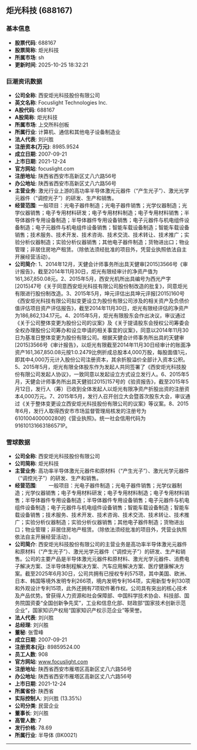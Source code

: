 ## 炬光科技 (688167)

### 基本信息

- **股票代码**: 688167
- **股票简称**: 炬光科技
- **所属市场**: sh
- **更新时间**: 2025-10-25 18:32:21

### 巨潮资讯数据

- **公司全称**: 西安炬光科技股份有限公司
- **英文名称**: Focuslight Technologies Inc.
- **A股代码**: 688167
- **A股简称**: 炬光科技
- **所属市场**: 上交所科创板
- **所属行业**: 计算机、通信和其他电子设备制造业
- **法人代表**: 刘兴胜
- **注册资本(万元)**: 8985.9524
- **成立日期**: 2007-09-21
- **上市日期**: 2021-12-24
- **官方网站**: focuslight.com
- **注册地址**: 陕西省西安市高新区丈八六路56号
- **办公地址**: 陕西省西安市高新区丈八六路56号
- **主营业务**: 激光行业上游的高功率半导体激光元器件（“产生光子”）、激光光学元器件（“调控光子”）的研发、生产和销售。
- **经营范围**: 一般项目：光电子器件制造；光电子器件销售；光学仪器制造；光学仪器销售；电子专用材料研发；电子专用材料制造；电子专用材料销售；半导体器件专用设备制造；半导体器件专用设备销售；电子元器件与机电组件设备制造；电子元器件与机电组件设备销售；智能车载设备制造；智能车载设备销售；技术服务、技术开发、技术咨询、技术交流、技术转让、技术推广；实验分析仪器制造；实验分析仪器销售；其他电子器件制造；货物进出口；物业管理；非居住房地产租赁。（除依法须经批准的项目外，凭营业执照依法自主开展经营活动）。
- **公司简介**: 1、2014年12月，天健会计师事务所出具天健审[2015]3566号《审计报告》，截至2014年11月30日，炬光有限经审计的净资产值为161,367,850.08元。2、2015年5月，西安光机所出具编号为西光产字[2015]47号《关于同意西安炬光科技有限公司股份制改造的批复》，同意炬光有限进行股份制改造。3、2015年5月，坤元评估出具坤元评报[2015]160号《西安炬光科技有限公司拟变更设立为股份有限公司涉及的相关资产及负债价值评估项目资产评估报告》，截至2014年11月30日，炬光有限经评估的净资产为186,862,134.17元。4、2015年5月，炬光有限股东会作出决议，审议通过《关于公司整体变更为股份公司的议案》及《关于提请股东会授权公司筹委会全权办理股份公司筹办和设立申请的相关事宜的议案》，同意以2014年11月30日为基准日整体变更为股份有限公司。根据天健会计师事务所出具的天健审[2015]3566号《审计报告》，以炬光有限截至2014年11月30日经审计的账面净资产161,367,850.08元按1:0.2479比例折成总股本4,000万股，每股面值1元，即其中4,000万元计入股份公司注册资本，其余折股溢价全部计入资本公积。5、2015年5月，炬光有限全体股东作为发起人共同签署了《西安炬光科技股份有限公司发起人协议》，一致同意以发起设立方式设立发行人。6、2015年5月，天健会计师事务所出具天健验[2015]157号的《验资报告》，截至2015年5月12日，发行人（筹）已收到全体发起人以炬光有限净资产折股出资的注册资本4,000万元。7、2015年5月，发行人召开创立大会暨首次股东大会，审议通过《关于整体变更设立西安炬光科技股份有限公司的议案》等议案。8、2015年6月，发行人取得西安市市场监督管理局核发的注册号为610100400000280的《营业执照》。统一社会信用代码为91610131663186571P。

### 雪球数据

- **公司全称**: 西安炬光科技股份有限公司
- **公司简称**: 炬光科技
- **主营业务**: 高功率半导体激光元器件和原材料（“产生光子”）、激光光学元器件（“调控光子”）的研发、生产和销售。
- **经营范围**: 　　一般项目：光电子器件制造；光电子器件销售；光学仪器制造；光学仪器销售；电子专用材料研发；电子专用材料制造；电子专用材料销售；半导体器件专用设备制造；半导体器件专用设备销售；电子元器件与机电组件设备制造；电子元器件与机电组件设备销售；智能车载设备制造；智能车载设备销售；技术服务、技术开发、技术咨询、技术交流、技术转让、技术推广；实验分析仪器制造；实验分析仪器销售；其他电子器件制造；货物进出口；物业管理；非居住房地产租赁。（除依法须经批准的项目外，凭营业执照依法自主开展经营活动）。
- **公司简介**: 西安炬光科技股份有限公司的主营业务是高功率半导体激光元器件和原材料（“产生光子”）、激光光学元器件（“调控光子”）的研发、生产和销售。公司的主要产品是半导体激光元器件和原材料、激光光学元器件、消费电子解决方案、泛半导体制程解决方案、汽车应用解决方案、医疗健康解决方案。截至2025年6月30日，公司共拥有已授权专利575项，其中美国、欧洲、日本、韩国等境外发明专利266项，境内发明专利164项，实用新型专利130项和外观设计专利15项，此外还拥有7项软件著作权。公司具有突出的核心技术及产品优势。曾获得人力资源和社会保障部、中国科学技术协会、科技部、国务院国资委“全国创新争先奖”，工业和信息化部、财政部“国家技术创新示范企业”，国家知识产权局“国家知识产权示范企业”等荣誉。
- **法人代表**: 刘兴胜
- **总经理**: 刘兴胜
- **董秘**: 张雪峰
- **成立日期**: 2007-09-21
- **注册资本(元)**: 89859524.00
- **员工人数**: 908
- **官方网站**: www.focuslight.com
- **注册地址**: 陕西省西安市雁塔区高新区丈八六路56号
- **办公地址**: 陕西省西安市雁塔区高新区丈八六路56号
- **上市日期**: 2021-12-24
- **所属省份**: 陕西省
- **实际控制人**: 刘兴胜 (13.35%)
- **公司分类**: 民营企业
- **董事长**: 刘兴胜
- **高管人数**: 7
- **发行价格**: 78.69
- **所属行业**: 半导体 (BK0021)

---